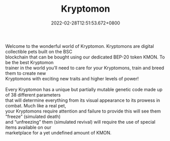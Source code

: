 ﻿---
title: "Kryptomon"
description: "Pokémon meets Cryptokitties and Tamagotchi"
lead: "Pokémon meets Cryptokitties and Tamagotchi"
date: 2022-02-28T12:51:53.672+0800
lastmod: 2022-02-28T12:51:53.672+0800
draft: false
featuredImage: ["100_kryptomon.jpg"]
score: "517"
status: "Presale"
blockchain: ["Binance"]
nft_support: "Yes"
free_to_play: "NFT"
play_to_earn: ["NFT","Crypto"]
website: "https://kryptomon.co/?utm_source=PlayToEarn.net&utm_medium=organic&utm_campaign=gamepage"
twitter: "https://twitter.com/KryptomonTeam"
discord: "https://discord.com/invite/hYRjSfsWXt"
telegram: "https://t.me/Kryptomon"
github: 
youtube: 
twitch: 
facebook: 
instagram: 
reddit: "https://www.reddit.com/r/Kryptomon/"
medium: "https://medium.com/kryptomon"
steam: 
gitbook: 
googleplay: 
appstore: 

  
    
categories: ["games"]
games: ["Breeding","PVP"]
toc: false
pinned: false
weight: 
---
Welcome to the wonderful world of Kryptomon. Kryptomons are digital collectible pets built on the BSC<br> blockchain that can be bought using our dedicated BEP-20 token KMON. To be the best Kryptomon<br> trainer in the world you’ll need to care for your Kryptomons, train and breed them to create new<br> Kryptomons with exciting new traits and higher levels of power!<br> <br> Every Kryptomon has a unique but partially mutable genetic code made up of 38 different parameters<br> that will determine everything from its visual appearance to its prowess in combat. Much like a real pet,<br> your Kryptomons require attention and failure to provide this will see them “freeze” (simulated death)<br> and “unfreezing” them (simulated revival) will require the use of special items available on our<br> marketplace for a yet undefined amount of KMON.